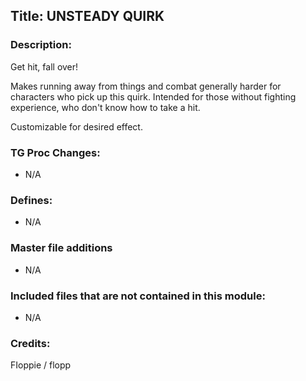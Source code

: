 ## Title: UNSTEADY QUIRK

### Description:

Get hit, fall over!

Makes running away from things and combat generally harder for characters who pick up this quirk.
Intended for those without fighting experience, who don't know how to take a hit.

Customizable for desired effect.

### TG Proc Changes:

- N/A

### Defines:

- N/A

### Master file additions

- N/A

### Included files that are not contained in this module:

- N/A

### Credits:

FIoppie / flopp
